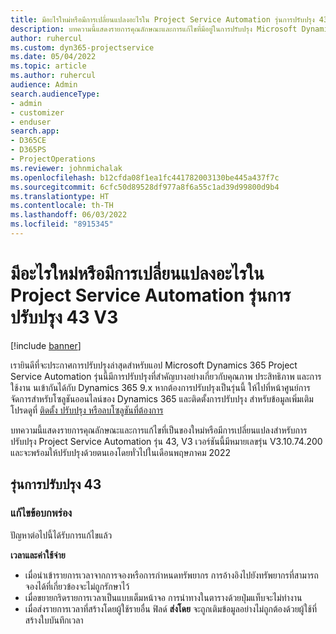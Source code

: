 ```yaml
---
title: มีอะไรใหม่หรือมีการเปลี่ยนแปลงอะไรใน Project Service Automation รุ่นการปรับปรุง 43 V3
description: บทความนี้แสดงรายการคุณลักษณะและการแก้ไขที่มีอยู่ในการปรับปรุง Microsoft Dynamics 365 Project Service Automation รุ่น 43, V3
author: ruhercul
ms.custom: dyn365-projectservice
ms.date: 05/04/2022
ms.topic: article
ms.author: ruhercul
audience: Admin
search.audienceType:
- admin
- customizer
- enduser
search.app:
- D365CE
- D365PS
- ProjectOperations
ms.reviewer: johnmichalak
ms.openlocfilehash: b12cfda08f1ea1fc441782003130be445a437f7c
ms.sourcegitcommit: 6cfc50d89528df977a8f6a55c1ad39d99800d9b4
ms.translationtype: HT
ms.contentlocale: th-TH
ms.lasthandoff: 06/03/2022
ms.locfileid: "8915345"
---
```

# <a name="whats-new-or-changed-in-project-service-automation-update-release-43-v3"></a>มีอะไรใหม่หรือมีการเปลี่ยนแปลงอะไรใน Project Service Automation รุ่นการปรับปรุง 43 V3

[!include [banner](../includes/psa-now-project-operations.md)]

เรายินดีที่จะประกาศการปรับปรุงล่าสุดสำหรับแอป Microsoft Dynamics 365 Project Service Automation รุ่นนี้มีการปรับปรุงที่สำคัญบางอย่างเกี่ยวกับคุณภาพ ประสิทธิภาพ และการใช้งาน นเข้ากันได้กับ Dynamics 365 9.x หากต้องการปรับปรุงเป็นรุ่นนี้ ให้ไปที่หน้าศูนย์การจัดการสำหรับโซลูชันออนไลน์ของ Dynamics 365 และติดตั้งการปรับปรุง สำหรับข้อมูลเพิ่มเติม โปรดดูที่ [ติดตั้ง ปรับปรุง หรือลบโซลูชันที่ต้องการ](/power-platform/admin/install-remove-preferred-solution)

บทความนี้แสดงรายการคุณลักษณะและการแก้ไขที่เป็นของใหม่หรือมีการเปลี่ยนแปลงสำหรับการปรับปรุง Project Service Automation รุ่น 43, V3 เวอร์ชันนี้มีหมายเลขรุ่น V3.10.74.200 และจะพร้อมให้ปรับปรุงด้วยตนเองโดยทั่วไปในเดือนพฤษภาคม 2022

## <a name="update-release-43"></a>รุ่นการปรับปรุง 43

### <a name="bug-fixes"></a>แก้ไขข้อบกพร่อง

ปัญหาต่อไปนี้ได้รับการแก้ไขแล้ว


**เวลาและค่าใช้จ่าย**

- เมื่อนำเข้ารายการเวลาจากการจองหรือการกำหนดทรัพยากร การอ้างอิงไปยังทรัพยากรที่สามารถจองได้ที่เกี่ยวข้องจะไม่ถูกรักษาไว้
- เมื่อขยายกริดรายการเวลาเป็นแบบเต็มหน้าจอ การนำทางในตารางด้วยปุ่มแท็บจะไม่ทำงาน
- เมื่อส่งรายการเวลาที่สร้างโดยผู้ใช้รายอื่น ฟิลด์ **ส่งโดย** จะถูกเติมข้อมูลอย่างไม่ถูกต้องด้วยผู้ใช้ที่สร้างใบบันทึกเวลา
